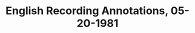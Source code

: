 ---
layout: manifest
title: English Recording Annotations, 05-20-1981
manifest_name: english-recording-annotations-05-20-1981

---